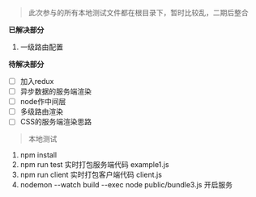 
> 此次参与的所有本地测试文件都在根目录下，暂时比较乱，二期后整合

**已解决部分**
1. 一级路由配置

**待解决部分**

- [ ]  加入redux
- [ ]  异步数据的服务端渲染
- [ ]  node作中间层
- [ ]  多级路由渲染
- [ ]  CSS的服务端渲染思路

> 本地测试

1. npm install
2. npm run test 实时打包服务端代码 example1.js
3. npm run client 实时打包客户端代码 client.js
4. nodemon --watch build --exec node public/bundle3.js 开启服务